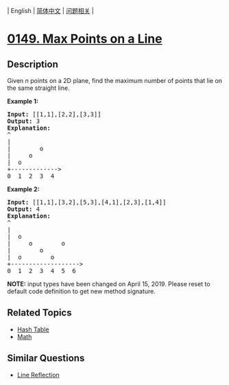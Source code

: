 
| English | [简体中文](README.md) | [问题相关](QUESTION.md) |
# [0149. Max Points on a Line](https://leetcode-cn.com/problems/max-points-on-a-line/)
## Description
<p>Given <em>n</em> points on a 2D plane, find the maximum number of points that lie on the same straight line.</p>

<p><strong>Example 1:</strong></p>

<pre>
<strong>Input:</strong> [[1,1],[2,2],[3,3]]
<strong>Output:</strong> 3
<strong>Explanation:</strong>
^
|
| &nbsp; &nbsp; &nbsp; &nbsp;o
| &nbsp; &nbsp; o
| &nbsp;o &nbsp;
+-------------&gt;
0 &nbsp;1 &nbsp;2 &nbsp;3  4
</pre>

<p><strong>Example 2:</strong></p>

<pre>
<strong>Input:</strong> [[1,1],[3,2],[5,3],[4,1],[2,3],[1,4]]
<strong>Output:</strong> 4
<strong>Explanation:</strong>
^
|
|  o
| &nbsp;&nbsp;&nbsp;&nbsp;o&nbsp;&nbsp;      o
| &nbsp;&nbsp;&nbsp;&nbsp;   o
| &nbsp;o &nbsp;      o
+-------------------&gt;
0 &nbsp;1 &nbsp;2 &nbsp;3 &nbsp;4 &nbsp;5 &nbsp;6
</pre>

<p><strong>NOTE:</strong>&nbsp;input types have been changed on April 15, 2019. Please reset to default code definition to get new method signature.</p>

## Related Topics
- [Hash Table](https://leetcode-cn.com/tag/hash-table)
- [Math](https://leetcode-cn.com/tag/math)
## Similar Questions
- [Line Reflection](../0356/README_EN.md)
